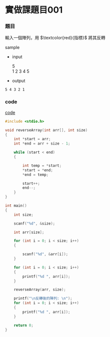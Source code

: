 # 實做課題目001

### 題目
輸入一個陣列，用 $`\textcolor{red}{指標}`$ 將其反轉  

sample

* input

  5  
  1 2 3 4 5

* output
```
5 4 3 2 1 
```


### code 

[code](https://github.com/archie0732/c-solution/blob/main/code/test002.c)
```c
#include <stdio.h>

void reverseArray(int arr[], int size)
{
    int *start = arr;
    int *end = arr + size - 1;

    while (start < end)
    {

        int temp = *start;
        *start = *end;
        *end = temp;

        start++;
        end--;
    }
}

int main()
{
    int size;

    scanf("%d", &size);

    int arr[size];

    for (int i = 0; i < size; i++)
    {

        scanf("%d", &arr[i]);
    }

    for (int i = 0; i < size; i++)
    {
        printf("%d ", arr[i]);
    }

    reverseArray(arr, size);

    printf("\n反轉後的陣列: \n");
    for (int i = 0; i < size; i++)
    {
        printf("%d ", arr[i]);
    }

    return 0;
}
```
